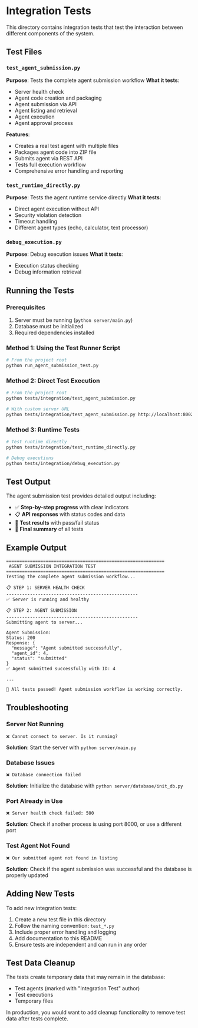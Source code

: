 # Integration Tests

This directory contains integration tests that test the interaction between different components of the system.

## Test Files

### `test_agent_submission.py`
**Purpose**: Tests the complete agent submission workflow
**What it tests**:
- Server health check
- Agent code creation and packaging
- Agent submission via API
- Agent listing and retrieval
- Agent execution
- Agent approval process

**Features**:
- Creates a real test agent with multiple files
- Packages agent code into ZIP file
- Submits agent via REST API
- Tests full execution workflow
- Comprehensive error handling and reporting

### `test_runtime_directly.py`
**Purpose**: Tests the agent runtime service directly
**What it tests**:
- Direct agent execution without API
- Security violation detection
- Timeout handling
- Different agent types (echo, calculator, text processor)

### `debug_execution.py`
**Purpose**: Debug execution issues
**What it tests**:
- Execution status checking
- Debug information retrieval

## Running the Tests

### Prerequisites
1. Server must be running (`python server/main.py`)
2. Database must be initialized
3. Required dependencies installed

### Method 1: Using the Test Runner Script
```bash
# From the project root
python run_agent_submission_test.py
```

### Method 2: Direct Test Execution
```bash
# From the project root
python tests/integration/test_agent_submission.py

# With custom server URL
python tests/integration/test_agent_submission.py http://localhost:8002
```

### Method 3: Runtime Tests
```bash
# Test runtime directly
python tests/integration/test_runtime_directly.py

# Debug executions
python tests/integration/debug_execution.py
```

## Test Output

The agent submission test provides detailed output including:

- ✅ **Step-by-step progress** with clear indicators
- 📋 **API responses** with status codes and data
- 🧪 **Test results** with pass/fail status
- 🎉 **Final summary** of all tests

## Example Output
```
============================================================
 AGENT SUBMISSION INTEGRATION TEST
============================================================
Testing the complete agent submission workflow...

📋 STEP 1: SERVER HEALTH CHECK
--------------------------------------------------
✅ Server is running and healthy

📋 STEP 2: AGENT SUBMISSION
--------------------------------------------------
Submitting agent to server...

Agent Submission:
Status: 200
Response: {
  "message": "Agent submitted successfully",
  "agent_id": 4,
  "status": "submitted"
}
✅ Agent submitted successfully with ID: 4

...

🎉 All tests passed! Agent submission workflow is working correctly.
```

## Troubleshooting

### Server Not Running
```
❌ Cannot connect to server. Is it running?
```
**Solution**: Start the server with `python server/main.py`

### Database Issues
```
❌ Database connection failed
```
**Solution**: Initialize the database with `python server/database/init_db.py`

### Port Already in Use
```
❌ Server health check failed: 500
```
**Solution**: Check if another process is using port 8000, or use a different port

### Test Agent Not Found
```
❌ Our submitted agent not found in listing
```
**Solution**: Check if the agent submission was successful and the database is properly updated

## Adding New Tests

To add new integration tests:

1. Create a new test file in this directory
2. Follow the naming convention: `test_*.py`
3. Include proper error handling and logging
4. Add documentation to this README
5. Ensure tests are independent and can run in any order

## Test Data Cleanup

The tests create temporary data that may remain in the database:
- Test agents (marked with "Integration Test" author)
- Test executions
- Temporary files

In production, you would want to add cleanup functionality to remove test data after tests complete. 